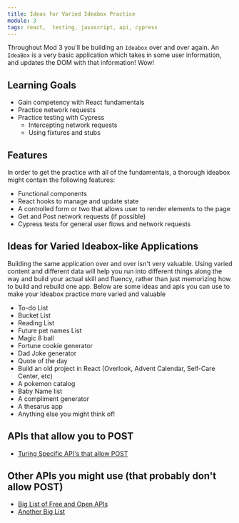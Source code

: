 ```yaml
---
title: Ideas for Varied Ideabox Practice
module: 3
tags: react,  testing, javascript, api, cypress
---
```


Throughout Mod 3 you'll be building an `Ideabox` over and over again. An `IdeaBox` is a very basic application which takes in some user information, and updates the DOM with that information! Wow!

## Learning Goals

* Gain competency with React fundamentals
* Practice network requests
* Practice testing with Cypress
  * Intercepting network requests
  * Using fixtures and stubs

## Features
In order to get the practice with all of the fundamentals, a thorough ideabox might contain the following features:

- Functional components
- React hooks to manage and update state
- A controlled form or two that allows user to render elements to the page
- Get and Post network requests (if possible)
- Cypress tests for general user flows and network requests

## Ideas for Varied Ideabox-like Applications
Building the same application over and over isn't very valuable.  Using varied content and different data will help you run into different things along the way and build your actual skill and fluency, rather than just memorizing how to build and rebuild one app.  Below are some ideas and apis you can use to make your Ideabox practice more varied and valuable
- To-do List
- Bucket List
- Reading List
- Future pet names List
- Magic 8 ball
- Fortune cookie generator
- Dad Joke generator
- Quote of the day
- Build an old project in React (Overlook, Advent Calendar, Self-Care Center, etc)
- A pokemon catalog
- Baby Name list
- A compliment generator
- A thesarus app
- Anything else you might think of!

## APIs that allow you to POST
- [Turing Specific API's that allow POST ](https://github.com/turingschool-examples/react-practice-servers)

## Other APIs you might use (that probably don't allow POST)
- [Big List of Free and Open APIs](https://mixedanalytics.com/blog/list-actually-free-open-no-auth-needed-apis/)
- [Another Big List](https://github.com/public-apis/public-apis)
